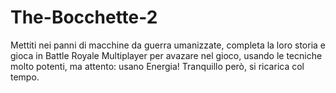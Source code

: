 # The-Bocchette-2

Mettiti nei panni di macchine da guerra umanizzate, completa la loro storia e gioca in Battle Royale Multiplayer per avazare nel gioco, usando le tecniche molto potenti, ma attento: usano Energia! Tranquillo però, si ricarica col tempo. 